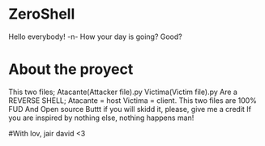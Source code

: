 # ZeroShell
Hello everybody! -n-
How your day is going?
Good?

# About the proyect
This two files;
Atacante(Attacker file).py
Victima(Victim file).py
Are a REVERSE SHELL;
Atacante = host
Victima = client.
This two files are 100% FUD And Open source
Buttt if you will skidd it, please, give me a credit
If you are inspired by nothing else, nothing happens man!

#With lov, jair david <3
